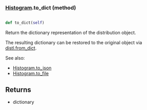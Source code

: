 ### [Histogram](Histogram.md).to_dict (method)


```py

def to_dict(self)

```



Return the dictionary representation of the distribution object.

The resulting dictionary can be restored to the original object
via [distl.from_dict](distl.from_dict.md).

See also:

* [Histogram.to_json](Histogram.to_json.md)
* [Histogram.to_file](Histogram.to_file.md)

Returns
--------
* dictionary

